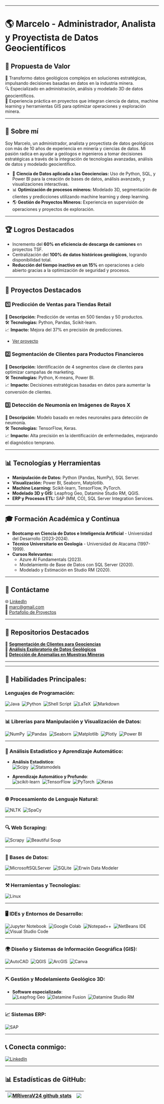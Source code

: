 
---

# 🌎 **Marcelo - Administrador, Analista y Proyectista de Datos Geocientíficos** 

## 🌟 **Propuesta de Valor**  
🎯 Transformo datos geológicos complejos en soluciones estratégicas, impulsando decisiones basadas en datos en la industria minera.  
🔍 Especializado en administración, análisis y modelado 3D de datos geocientíficos.  
💼 Experiencia práctica en proyectos que integran ciencia de datos, machine learning y herramientas GIS para optimizar operaciones y exploración minera.

---

## 📘 **Sobre mí**  
Soy Marcelo, un administrador, analista y proyectista de datos geológicos con más de 10 años de experiencia en minería y ciencias de datos. Mi pasión radica en ayudar a geólogos e ingenieros a tomar decisiones estratégicas a través de la integración de tecnologías avanzadas, análisis de datos y modelado geocientífico.

- 🚀 **Ciencia de Datos aplicada a las Geociencias:** Uso de Python, SQL, y Power BI para la creación de bases de datos, análisis avanzado, y visualizaciones interactivas.  
- 📊 **Optimización de procesos mineros:** Modelado 3D, segmentación de clientes y predicciones utilizando machine learning y deep learning.  
- 🌎 **Gestión de Proyectos Mineros:** Experiencia en supervisión de operaciones y proyectos de exploración.

---

## 🏆 **Logros Destacados**  
- Incremento del **60% en eficiencia de descarga de camiones** en proyectos TSF.  
- Centralización del **100% de datos históricos geológicos**, logrando disponibilidad total.  
- **Reducción del tiempo inactivo en un 15%** en operaciones a cielo abierto gracias a la optimización de seguridad y procesos.  

---

## 📂 **Proyectos Destacados**

### 1️⃣ **Predicción de Ventas para Tiendas Retail**  
📌 **Descripción:** Predicción de ventas en 500 tiendas y 50 productos.  
🛠️ **Tecnologías:** Python, Pandas, Scikit-learn.  
📈 **Impacto:** Mejora del 37% en precisión de predicciones.

- [Ver proyecto](#)

### 2️⃣ **Segmentación de Clientes para Productos Financieros**  
📌 **Descripción:** Identificación de 4 segmentos clave de clientes para optimizar campañas de marketing.  
🛠️ **Tecnologías:** Python, K-means, Power BI.  
📈 **Impacto:** Decisiones estratégicas basadas en datos para aumentar la conversión de clientes.

### 3️⃣ **Detección de Neumonía en Imágenes de Rayos X**  
📌 **Descripción:** Modelo basado en redes neuronales para detección de neumonía.  
🛠️ **Tecnologías:** TensorFlow, Keras.  
📈 **Impacto:** Alta precisión en la identificación de enfermedades, mejorando el diagnóstico temprano.

---

## 📊 **Tecnologías y Herramientas**  
- **Manipulación de Datos:** Python (Pandas, NumPy), SQL Server.  
- **Visualización:** Power BI, Seaborn, Matplotlib.  
- **Machine Learning:** Scikit-learn, TensorFlow, PyTorch.  
- **Modelado 3D y GIS:** Leapfrog Geo, Datamine Studio RM, QGIS.  
- **ERP y Procesos ETL:** SAP (MM, CO), SQL Server Integration Services.  

---

## 🎓 **Formación Académica y Continua**  
- **Bootcamp en Ciencia de Datos e Inteligencia Artificial** - Universidad del Desarrollo (2023-2024).  
- **Técnico Universitario en Geología** - Universidad de Atacama (1997-1999).  
- **Cursos Relevantes:**  
  - Azure AI Fundamentals (2023).  
  - Modelamiento de Base de Datos con SQL Server (2020).  
  - Modelado y Estimación en Studio RM (2020).

---

## 💬 **Contáctame**  
🌐 [LinkedIn](https://linkedin.com/in/marc)  
📧 marc@gmail.com  
📂 [Portafolio de Proyectos](https://github.com/marc)  

---

## 📌 **Repositorios Destacados**  
🔗 **[Segmentación de Clientes para Geociencias](https://github.com/marc/client-segmentation-geoscience)**  
🔗 **[Análisis Exploratorio de Datos Geológicos](https://github.com/marc/geoscience-eda)**  
🔗 **[Detección de Anomalías en Muestras Mineras](https://github.com/marc/mining-anomalies-detection)**  

---




---

## 🚀 Habilidades Principales:

### Lenguajes de Programación:
![Java](https://img.shields.io/badge/Java-ED8B00?style=for-the-badge&logo=java&logoColor=white)&nbsp;
![Python](https://img.shields.io/badge/Python-3776AB?style=for-the-badge&logo=python&logoColor=white)&nbsp;
![Shell Script](https://img.shields.io/badge/Shell_Script-121011?style=for-the-badge&logo=gnu-bash&logoColor=white)&nbsp;
![LaTeX](https://img.shields.io/badge/latex-%23008080.svg?style=for-the-badge&logo=latex&logoColor=white)&nbsp;
![Markdown](https://img.shields.io/badge/markdown-%23000000.svg?style=for-the-badge&logo=markdown&logoColor=white)

---

### 📊 Librerías para Manipulación y Visualización de Datos:
![NumPy](https://img.shields.io/badge/numpy-%23013243.svg?style=for-the-badge&logo=numpy&logoColor=white)&nbsp;
![Pandas](https://img.shields.io/badge/pandas-%23150458.svg?style=for-the-badge&logo=pandas&logoColor=white)&nbsp;
![Seaborn](https://img.shields.io/badge/Seaborn-1A1A1A?style=for-the-badge&logo=python&logoColor=white)&nbsp;
![Matplotlib](https://img.shields.io/badge/Matplotlib-%233776AB.svg?style=for-the-badge&logo=python&logoColor=white)&nbsp;
![Plotly](https://img.shields.io/badge/Plotly-%233F4F75.svg?style=for-the-badge&logo=plotly&logoColor=white)&nbsp;
![Power BI](https://img.shields.io/badge/Power%20BI-%23F2C811.svg?style=for-the-badge&logo=Power-BI&logoColor=black)&nbsp;

---

### 📐 Análisis Estadístico y Aprendizaje Automático:
- **Análisis Estadístico**:  
  ![Scipy](https://img.shields.io/badge/SciPy-%230775A7.svg?style=for-the-badge&logo=python&logoColor=white)&nbsp;
  ![Statsmodels](https://img.shields.io/badge/Statsmodels-FFFFFF.svg?style=for-the-badge&logo=python&logoColor=black)&nbsp;

- **Aprendizaje Automático y Profundo**:  
  ![scikit-learn](https://img.shields.io/badge/scikit--learn-%23F7931E.svg?style=for-the-badge&logo=scikit-learn&logoColor=white)&nbsp;
  ![TensorFlow](https://img.shields.io/badge/TensorFlow-FF6F00?style=for-the-badge&logo=tensorflow&logoColor=white)&nbsp;
  ![PyTorch](https://img.shields.io/badge/PyTorch-EE4C2C?style=for-the-badge&logo=pytorch&logoColor=white)&nbsp;
  ![Keras](https://img.shields.io/badge/Keras-D00000?style=for-the-badge&logo=keras&logoColor=white)&nbsp;

---

### 🌐 Procesamiento de Lenguaje Natural:
![NLTK](https://img.shields.io/badge/NLTK-1A1A1A?style=for-the-badge&logo=python&logoColor=white)&nbsp;
![SpaCy](https://img.shields.io/badge/SpaCy-FFFFFF.svg?style=for-the-badge&logo=python&logoColor=black)&nbsp;

---

### 🔍 Web Scraping:
![Scrapy](https://img.shields.io/badge/Scrapy-%231A1A1A.svg?style=for-the-badge&logo=python&logoColor=white)&nbsp;
![Beautiful Soup](https://img.shields.io/badge/Beautiful%20Soup-%233776AB.svg?style=for-the-badge&logo=python&logoColor=white)&nbsp; 

---

### 💾 Bases de Datos:
![MicrosoftSQLServer](https://img.shields.io/badge/Microsoft%20SQL%20Server-CC2927?style=for-the-badge&logo=microsoft%20sql%20server&logoColor=white)&nbsp;
![SQLite](https://img.shields.io/badge/sqlite-%2307405e.svg?style=for-the-badge&logo=sqlite&logoColor=white)&nbsp;
![Erwin Data Modeler](https://img.shields.io/badge/Erwin%20Data%20Modeler-1A1A1A?style=for-the-badge&logo=data&logoColor=white)

---

### ⚒️ Herramientas y Tecnologías:
![Linux](https://img.shields.io/badge/Linux-FCC624?style=for-the-badge&logo=linux&logoColor=black)&nbsp;

---

### 🖥️ IDEs y Entornos de Desarrollo:
![Jupyter Notebook](https://img.shields.io/badge/jupyter-%23FA0F00.svg?style=for-the-badge&logo=jupyter&logoColor=white)&nbsp;
![Google Colab](https://img.shields.io/badge/Google%20Colab-%23F9A825.svg?style=for-the-badge&logo=googlecolab&logoColor=white)&nbsp;
![Notepad++](https://img.shields.io/badge/Notepad++-90E59A.svg?style=for-the-badge&logo=notepad%2b%2b&logoColor=black)&nbsp;
![NetBeans IDE](https://img.shields.io/badge/NetBeansIDE-1B6AC6.svg?style=for-the-badge&logo=apache-netbeans-ide&logoColor=white)&nbsp;
![Visual Studio Code](https://img.shields.io/badge/Visual%20Studio%20Code-0078d7.svg?style=for-the-badge&logo=visual-studio-code&logoColor=white)&nbsp;

---

### 🌍 Diseño y Sistemas de Información Geográfica (GIS):
![AutoCAD](https://img.shields.io/badge/AutoCAD-%23C41E3A.svg?style=for-the-badge&logo=autodesk&logoColor=white)&nbsp;
![QGIS](https://img.shields.io/badge/QGIS-%23009300.svg?style=for-the-badge&logo=qgis&logoColor=white)&nbsp;
![ArcGIS](https://img.shields.io/badge/ArcGIS-%23008EAA.svg?style=for-the-badge&logo=arcgis&logoColor=white)&nbsp;
![Canva](https://img.shields.io/badge/Canva-%2300C4CC.svg?style=for-the-badge&logo=Canva&logoColor=white)&nbsp;

---

### ⛏️ Gestión y Modelamiento Geológico 3D:
- **Software especializado**:   
  ![Leapfrog Geo](https://img.shields.io/badge/Leapfrog%20Geo-%230075A9.svg?style=for-the-badge&logo=leapfrog&logoColor=white)&nbsp;
  ![Datamine Fusion](https://img.shields.io/badge/Datamine%20Fusion-%230072B5.svg?style=for-the-badge&logo=dataminet&logoColor=white)&nbsp;
  ![Datamine Studio RM](https://img.shields.io/badge/Datamine%20Studio%20RM-%23005484.svg?style=for-the-badge&logo=dataminet&logoColor=white)&nbsp;



---

### 📈 Sistemas ERP:
![SAP](https://img.shields.io/badge/SAP%20(MM%2C%20CO)-%2300A1E4.svg?style=for-the-badge&logo=sap&logoColor=white)&nbsp; 

---

## 📞 Conecta conmigo:
[![LinkedIn](https://img.shields.io/badge/LinkedIn-%2312100E.svg?&style=for-the-badge&logo=linkedin&logoColor=white&color=black)](https://www.linkedin.com/in/marcelo-rivera-vega/)

---

## 📊 Estadísticas de GitHub:
| <a href="https://github.com/anuraghazra/github-readme-stats"><img align="center" src="https://github-readme-stats.vercel.app/api?username=MRiveraV24&show_icons=true&include_all_commits=true&theme=buefy&hide_border=true" alt="MRiveraV24 github stats" /></a> | <a href="https://github.com/anuraghazra/github-readme-stats"><img align="center" src="https://github-readme-stats.vercel.app/api/top-langs/?username=MRiveraV24&layout=compact&theme=buefy&hide_border=true" /></a> |
| ------------- | ------------- |
